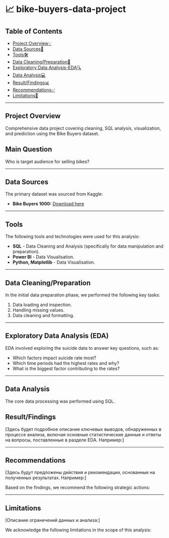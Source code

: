 # 📈 bike-buyers-data-project


## Table of Contents

- [Project Overview💡](#project-overview)
- [Data Sources💾](#data-sources)
- [Tools🛠️](#tools)
- [Data Cleaning/Preparation🧹](#data-cleaningpreparation)
- [Exploratory Data Analysis-EDA🔍](#exploratory-data-analysis-eda)
- [Data Analysis💻](#data-analysis)
- [Result/Findings📊](#resultfindings)
- [Recommendations✅](#recommendations)
- [Limitations🚧](#limitations)

---

## Project Overview

Comprehensive data project covering cleaning, SQL analysis, visualization, and prediction using the Bike Buyers dataset.

## Main Question
Who is target audience for selling bikes?

---

##  Data Sources

The primary dataset was sourced from Kaggle:
* **Bike Buyers 1000:** [Download here](https://www.kaggle.com/datasets/heeraldedhia/bike-buyers?select=bike_buyers.csv)

---

##  Tools

The following tools and technologies were used for this analysis:

* **SQL** - Data Cleaning and Analysis (specifically for data manipulation and preparation).
* **Power BI** - Data Visualisation.
* **Python, Matplotlib** - Data Visualisation.

---

##  Data Cleaning/Preparation

In the initial data preparation phase, we performed the following key tasks:
1. Data loading and inspection.
2. Handling missing values.
3. Data cleaning and formatting.

---

##  Exploratory Data Analysis (EDA)

EDA involved exploring the suicide data to answer key questions, such as:
* Which factors impact suicide rate most?
* Which time periods had the highest rates and why?
* What is the biggest factor contributing to the rates?

---

##  Data Analysis

The core data processing was performed using SQL.



##  Result/Findings

[Здесь будет подробное описание ключевых выводов, обнаруженных в процессе анализа, включая основные статистические данные и ответы на вопросы, поставленные в разделе EDA. Например:]


---

##  Recommendations

[Здесь будут предложены действия и рекомендации, основанные на полученных результатах. Например:]

Based on the findings, we recommend the following strategic actions:


---

##  Limitations

[Описание ограничений данных и анализа:]

We acknowledge the following limitations in the scope of this analysis:



